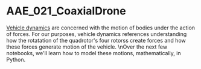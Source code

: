 # AAE_021_CoaxialDrone
[Vehicle dynamics](https://en.wikipedia.org/wiki/Vehicle_dynamics) are concerned with the motion of bodies under the action of forces. For our purposes, vehicle dynamics references understanding how the rotatation of the quadrotor's four rotorss create forces and how these forces generate motion of the vehicle.  \nOver the next few notebooks, we'll learn how to model these motions, mathematically, in Python.
